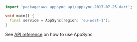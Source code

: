 ```dart
import 'package:aws_appsync_api/appsync-2017-07-25.dart';

void main() {
  final service = AppSync(region: 'eu-west-1');
}
```

See [API reference](https://pub.dev/documentation/aws_appsync_api/latest/appsync-2017-07-25/AppSync-class.html) on how to use AppSync

